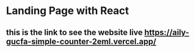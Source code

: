 # Landing Page with React

## this is the link to see the website live https://aily-gucfa-simple-counter-2eml.vercel.app/